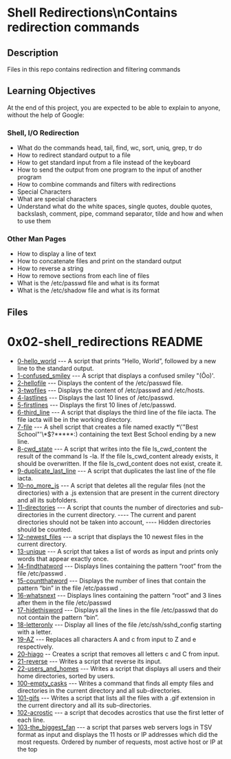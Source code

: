 # Shell Redirections\nContains redirection commands

## Description
Files in this repo contains redirection and filtering commands






## Learning Objectives
At the end of this project, you are expected to be able to explain to anyone, without the help of Google:

### Shell, I/O Redirection

* What do the commands head, tail, find, wc, sort, uniq, grep, tr do
* How to redirect standard output to a file
* How to get standard input from a file instead of the keyboard
* How to send the output from one program to the input of another program
* How to combine commands and filters with redirections
* Special Characters
* What are special characters
* Understand what do the white spaces, single quotes, double quotes, backslash, comment, pipe, command separator, tilde and how and when to use them

### Other Man Pages

* How to display a line of text
* How to concatenate files and print on the standard output
* How to reverse a string
* How to remove sections from each line of files
* What is the /etc/passwd file and what is its format
* What is the /etc/shadow file and what is its format

## Files
# 0x02-shell_redirections README

- [0-hello_world](./0-hello_world) --- A script that prints “Hello, World”, followed by a new line to the standard output.
- [1-confused_smiley](./1-confused_smiley) --- A script that displays a confused smiley "(Ôo)'.
- [2-hellofile](./2-hello_file) --- Displays the content of the /etc/passwd file.
- [3-twofiles](./3-twofiles) --- Displays the content of /etc/passwd and /etc/hosts.
- [4-lastlines](./4-lastlines) --- Displays the last 10 lines of /etc/passwd.
- [5-firstlines](./5-firstlines) --- Displays the first 10 lines of /etc/passwd.
- [6-third_line](6-third_line) --- A script that displays the third line of the file iacta. The file iacta will be in the working directory.
- [7-file](7-file) --- A shell script that creates a file named exactly \*\\'"Best School"\'\\*$\?\*\*\*\*\*:) containing the text Best School ending by a new line.
- [8-cwd_state](./8-cwd_state) --- A script that writes into the file ls_cwd_content the result of the command ls -la. If the file ls_cwd_content already exists, it should be overwritten. If the file ls_cwd_content does not exist, create it.
- [9-duplicate_last_line](9-duplicate_last_line) --- A script that duplicates the last line of the file iacta.
- [10-no_more_js](./10-no_more_js) --- A script that deletes all the regular files (not the directories) with a .js extension that are present in the current directory and all its subfolders.
- [11-directories](./11-directories) --- A script that counts the number of directories and sub-directories in the current directory.
             ---- The current and parent directories should not be taken into account,
             ---- Hidden directories should be counted.
- [12-newest_files](./12-newest_files) --- a script that displays the 10 newest files in the current directory.
- [13-unique](./13-unique) --- A script that takes a list of words as input and prints only words that appear exactly once.
- [14-findthatword](./14-findthatword) --- Displays lines containing the pattern “root” from the file /etc/passwd .
- [15-countthatword](./15-countthatword) --- Displays the number of lines that contain the pattern “bin” in the file /etc/passwd .
- [16-whatsnext](./16-whatsnext) --- Displays lines containing the pattern “root” and 3 lines after them in the file /etc/passwd
- [17-hidethisword](./17-hidethisword) --- Displays all the lines in the file /etc/passwd that do not contain the pattern “bin”.
- [18-letteronly](./18-letteronly) --- Display all lines of the file /etc/ssh/sshd_config starting with a letter.
- [19-AZ](./19-AZ) --- Replaces all characters A and c from input to Z and e respectively.
- [20-hiago](20-hiago) -- Creates a script that removes all letters c and C from input.
- [21-reverse](21-reverse) --- Writes a script that reverse its input.
- [22-users_and_homes](./22-users_and_homes) --- Writes a script that displays all users and their home directories, sorted by users.
- [100-empty_casks](./100-empty_casks) --- Writes a command that finds all empty files and directories in the current directory and all sub-directories.
- [101-gifs](./101-gifs) --- Writes a script that lists all the files with a .gif extension in the current directory and all its sub-directories.
- [102-acrostic](./102-acrostic) --- a script that decodes acrostics that use the first letter of each line.
- [103-the_biggest_fan](./103-the_biggest_fan) --- a script that parses web servers logs in TSV format as input and displays the 11 hosts or IP addresses which did the most requests. Ordered by number of requests, most active host or IP at the top

